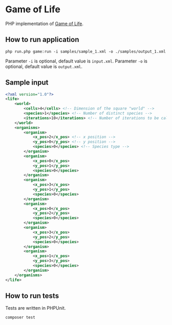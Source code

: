 # Game of Life

PHP implementation of [Game of Life](https://en.wikipedia.org/wiki/Conway%27s_Game_of_Life).

## How to run application

```
php run.php game:run -i samples/sample_1.xml -o ./samples/output_1.xml
```

Parameter ```-i``` is optional, default value is ```input.xml```.
Parameter ```-o``` is optional, default value is ```output.xml```.

## Sample input

```xml
<?xml version="1.0"?>
<life>
    <world>
        <cells>4</cells> <!-- Dimension of the square "world" -->
        <species>1</species> <!-- Number of distinct species -->
        <iterations>10</iterations> <!-- Number of iterations to be calculated -->
    </world>
    <organisms>
        <organism>
            <x_pos>2</x_pos> <!-- x position -->
            <y_pos>0</y_pos> <!-- y position -->
            <species>0</species> <!-- Species type -->
        </organism>
        <organism>
            <x_pos>0</x_pos>
            <y_pos>1</y_pos>
            <species>0</species>
        </organism>
        <organism>
            <x_pos>3</x_pos>
            <y_pos>1</y_pos>
            <species>0</species>
        </organism>
        <organism>
            <x_pos>0</x_pos>
            <y_pos>2</y_pos>
            <species>0</species>
        </organism>
        <organism>
            <x_pos>3</x_pos>
            <y_pos>2</y_pos>
            <species>0</species>
        </organism>
        <organism>
            <x_pos>1</x_pos>
            <y_pos>3</y_pos>
            <species>0</species>
        </organism>
    </organisms>
</life>
```

## How to run tests

Tests are written in PHPUnit.

```
composer test
```
